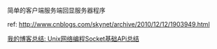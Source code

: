 简单的客户端服务端回显服务器程序

ref: http://www.cnblogs.com/skynet/archive/2010/12/12/1903949.html

[我的博客总结: Unix网络编程Socket基础APi总结](http://beginman.cn/unp/2016/03/07/unix-socket-basic-api-summary/)


